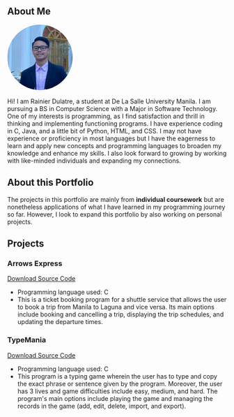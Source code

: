 ## About Me

<img src="assets/display pic.jpg" alt="Profile Picture" width="150" height="150" style="border-radius: 50%;">

Hi! I am Rainier Dulatre, a student at De La Salle University Manila. I am pursuing a BS in Computer Science with a Major in Software Technology. One of my interests is programming, as I find satisfaction and thrill in thinking and implementing functioning programs. I have experience coding in C, Java, and a little bit of Python, HTML, and CSS. I may not have experience or proficiency in most languages but I have the eagerness to learn and apply new concepts and programming languages to broaden my knowledge and enhance my skills. I also look forward to growing by working with like-minded individuals and expanding my connections.

## About this Portfolio

The projects in this portfolio are mainly from **individual coursework** but are nonetheless applications of what I have learned in my programming journey so far. However, I look to expand this portfolio by also working on personal projects.

## Projects
### Arrows Express

[Download Source Code]()

- Programming language used: C
- This is a ticket booking program for a shuttle service that allows the user to book a trip from Manila to Laguna and vice versa. Its main options include booking and cancelling a trip, displaying the trip schedules, and updating the departure times.

### TypeMania

[Download Source Code]()

- Programming language used: C
- This program is a typing game wherein the user has to type and copy the exact phrase or sentence given by the program. Moreover, the user has 3 lives and game difficulties include easy, medium, and hard. The program's main options include playing the game and managing the records in the game (add, edit, delete, import, and export).

